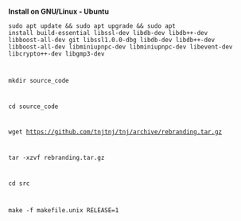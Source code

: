 
**Install on GNU/Linux - Ubuntu**

<code>sudo apt update && sudo apt upgrade && sudo apt install build-essential libssl-dev libdb-dev libdb++-dev libboost-all-dev git libssl1.0.0-dbg libdb-dev libdb++-dev libboost-all-dev libminiupnpc-dev libminiupnpc-dev libevent-dev libcrypto++-dev libgmp3-dev

mkdir source_code

cd source_code

wget https://github.com/tnjtnj/tnj/archive/rebranding.tar.gz

tar -xzvf rebranding.tar.gz

cd src

make -f makefile.unix RELEASE=1</code>
